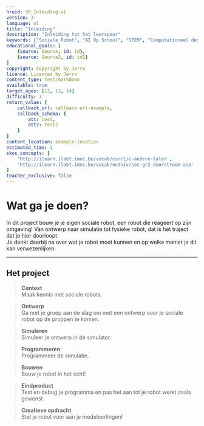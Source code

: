 ```yaml
---
hruid: SR_Inleiding-v1
version: 3
language: nl
title: "Inleiding"
description: "Inleiding tot het leerspoor"
keywords: ["Sociale Robot", "AI Op School", "STEM", "Computationeel denken", "Grafisch programmeren"]
educational_goals: [
    {source: Source, id: id}, 
    {source: Source2, id: id2}
]
copyright: Copyright by Jerro
licence: Licenced by Jerro
content_type: text/markdown
available: true
target_ages: [12, 13, 14]
difficulty: 3
return_value: {
    callback_url: callback-url-example,
    callback_schema: {
        att: test,
        att2: test2
    }
}
content_location: example-location
estimated_time: 1
skos_concepts: [
    'http://ilearn.ilabt.imec.be/vocab/curr1/c-andere-talen', 
    'http://ilearn.ilabt.imec.be/vocab/ondniv/sec-gr2-doorstroom-aso'
]
teacher_exclusive: false
---
```


# Wat ga je doen?

In dit project bouw je je eigen sociale robot, een robot die reageert op zijn omgeving! Van ontwerp naar simulatie tot fysieke robot, dat is het traject dat je hier doorloopt.  
Je denkt daarbij na over wat je robot moet kunnen en op welke manier je dit kan verwezenlijken.

***

## Het project
> **Context**  
Maak kennis met sociale robots.

> **Ontwerp**  
Ga met je groep aan de slag om met een ontwerp voor je sociale robot op de proppen te komen.

> **Simuleren**  
Simuleer je ontwerp in de simulator.

> **Programmeren**  
Programmeer de simulatie.

> **Bouwen**  
Bouw je robot in het echt!

> **Eindproduct**  
Test en debug je programma en pas het aan tot je robot werkt zoals gewenst.

> **Creatieve opdracht**  
Stel je robot voor aan je medeleerlingen!
